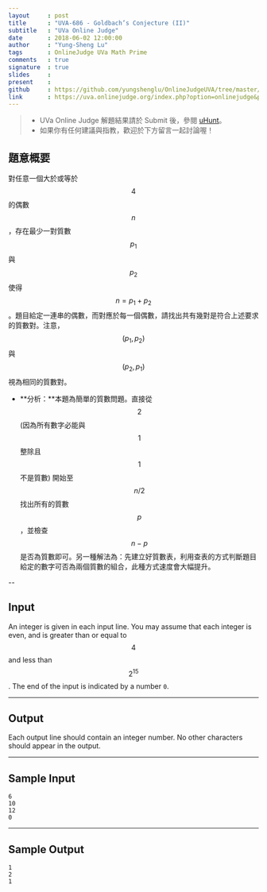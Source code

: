 ```yaml
---
layout     : post
title      : "UVA-686 - Goldbach’s Conjecture (II)"
subtitle   : "UVa Online Judge"
date       : 2018-06-02 12:00:00
author     : "Yung-Sheng Lu"
tags       : OnlineJudge UVa Math Prime
comments   : true
signature  : true
slides     : 
present    :
github     : https://github.com/yungshenglu/OnlineJudgeUVA/tree/master/UVA-686
link       : https://uva.onlinejudge.org/index.php?option=onlinejudge&page=show_problem&problem=627
---
```


> * UVa Online Judge 解題結果請於 Submit 後，參閱 [uHunt](https://uhunt.onlinejudge.org/)。
> * 如果你有任何建議與指教，歡迎於下方留言一起討論喔！

## 題意概要

對任意一個大於或等於 $$4$$ 的偶數 $$n$$，存在最少一對質數 $$p_1$$ 與 $$p_2$$ 使得 $$n = p_1 + p_2$$。題目給定一連串的偶數，而對應於每一個偶數，請找出共有幾對是符合上述要求的質數對。注意，$$(p_1, p_2)$$ 與 $$(p_2, p_1)$$ 視為相同的質數對。

* **分析：**本題為簡單的質數問題。直接從 $$2$$ (因為所有數字必能與 $$1$$ 整除且 $$1$$ 不是質數) 開始至 $$n / 2$$ 找出所有的質數 $$p$$，並檢查 $$n - p$$ 是否為質數即可。另一種解法為：先建立好質數表，利用查表的方式判斷題目給定的數字可否為兩個質數的組合，此種方式速度會大幅提升。

--
## Input

An integer is given in each input line. You may assume that each integer is even, and is greater than or equal to $$4$$ and less than $$2^{15}$$. The end of the input is indicated by a number `0`.

---
## Output

Each output line should contain an integer number. No other characters should appear in the output.

---
## Sample Input

```
6
10
12
0
```

---
## Sample Output

```
1
2
1
```